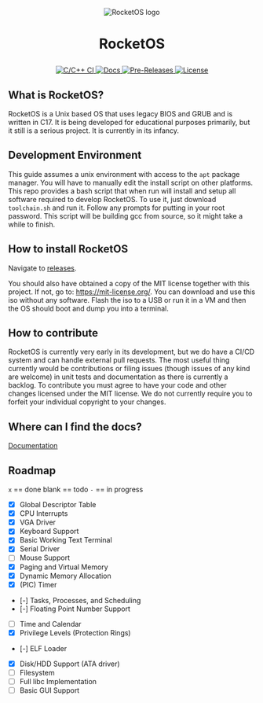 <p align="center">
<img src="https://github.com/OperatingSystemRocket/RocketOS/blob/master/logo/Rocket.svg" alt="RocketOS logo"></img>
</p>

# <p align="center"> RocketOS </p>

<p align="center">
<a href="https://github.com/OperatingSystemRocket/RocketOS/actions/workflows/ci-cd.yml">
  <img src="https://github.com/OperatingSystemRocket/RocketOS/actions/workflows/ci-cd.yml/badge.svg" alt="C/C++ CI"></img>
</a>
<a href="https://rocketos.readthedocs.io/en/latest/?badge=latest">
  <img src="https://readthedocs.org/projects/rocketos/badge/?version=latest" alt="Docs"></img>
</a>
<a href="https://github.com/OperatingSystemRocket/RocketOS/releases">
  <img src="https://img.shields.io/github/release-date-pre/OperatingSystemRocket/RocketOS" alt="Pre-Releases"></img>
</a>
<a href="https://mit-license.org/">
  <img src="https://shields.io/badge/license-MIT-green" alt="License"></img>
</a>
</p>


## What is RocketOS?

RocketOS is a Unix based OS that uses legacy BIOS and GRUB and is written in C17.
It is being developed for educational purposes primarily, but it still is a serious project.
It is currently in its infancy.


## Development Environment

This guide assumes a unix environment with access to the `apt` package manager.
You will have to manually edit the install script on other platforms.
This repo provides a bash script that when run will install and setup all software required to develop RocketOS.
To use it, just download `toolchain.sh` and run it.
Follow any prompts for putting in your root password.
This script will be building gcc from source, so it might take a while to finish. 


## How to install RocketOS

Navigate to <a href="https://github.com/OperatingSystemRocket/RocketOS/releases">releases</a>.

You should also have obtained a copy of the MIT license together with this project.
If not, go to: https://mit-license.org/.
You can download and use this iso without any software.
Flash the iso to a USB or run it in a VM and then the OS should boot and dump you into a terminal.


## How to contribute

RocketOS is currently very early in its development, but we do have a CI/CD system and can handle external pull requests.
The most useful thing currently would be contributions or filing issues (though issues of any kind are welcome)
in unit tests and documentation as there is currently a backlog.
To contribute you must agree to have your code and other changes licensed under the MIT license.
We do not currently require you to forfeit your individual copyright to your changes.


## Where can I find the docs?

<a href="https://rocketos.readthedocs.io/en/latest/">Documentation</a>


## Roadmap

`x` == done
blank == todo
`-` == in progress

- [x] Global Descriptor Table
- [x] CPU Interrupts
- [x] VGA Driver
- [x] Keyboard Support
- [x] Basic Working Text Terminal
- [x] Serial Driver
- [ ] Mouse Support
- [x] Paging and Virtual Memory
- [x] Dynamic Memory Allocation
- [x] (PIC) Timer
- [-] Tasks, Processes, and Scheduling
- [-] Floating Point Number Support
- [ ] Time and Calendar
- [x] Privilege Levels (Protection Rings)
- [-] ELF Loader
- [x] Disk/HDD Support (ATA driver)
- [ ] Filesystem
- [ ] Full libc Implementation
- [ ] Basic GUI Support
